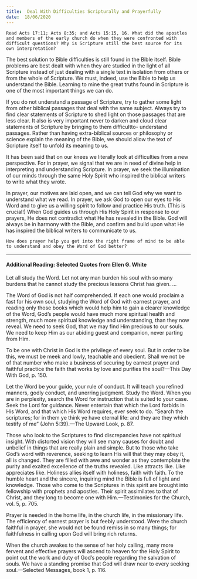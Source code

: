 ```yaml
---
title:  Deal With Difficulties Scripturally and Prayerfully
date:  18/06/2020
---
```


`Read Acts 17:11; Acts 8:35; and Acts 15:15, 16. What did the apostles and members of the early church do when they were confronted with difficult questions? Why is Scripture still the best source for its own interpretation?`

The best solution to Bible difficulties is still found in the Bible itself. Bible problems are best dealt with when they are studied in the light of all Scripture instead of just dealing with a single text in isolation from others or from the whole of Scripture. We must, indeed, use the Bible to help us understand the Bible. Learning to mine the great truths found in Scripture is one of the most important things we can do.

If you do not understand a passage of Scripture, try to gather some light from other biblical passages that deal with the same subject. Always try to find clear statements of Scripture to shed light on those passages that are less clear. It also is very important never to darken and cloud clear statements of Scripture by bringing to them difficultto- understand passages. Rather than having extra-biblical sources or philosophy or science explain the meaning of the Bible, we should allow the text of Scripture itself to unfold its meaning to us.

It has been said that on our knees we literally look at difficulties from a new perspective. For in prayer, we signal that we are in need of divine help in interpreting and understanding Scripture. In prayer, we seek the illumination of our minds through the same Holy Spirit who inspired the biblical writers to write what they wrote.

In prayer, our motives are laid open, and we can tell God why we want to understand what we read. In prayer, we ask God to open our eyes to His Word and to give us a willing spirit to follow and practice His truth. (This is crucial!) When God guides us through His Holy Spirit in response to our prayers, He does not contradict what He has revealed in the Bible. God will always be in harmony with the Bible, and confirm and build upon what He has inspired the biblical writers to communicate to us.

`How does prayer help you get into the right frame of mind to be able to understand and obey the Word of God better?`

---

#### Additional Reading: Selected Quotes from Ellen G. White

Let all study the Word. Let not any man burden his soul with so many burdens that he cannot study the precious lessons Christ has given. …

The Word of God is not half comprehended. If each one would proclaim a fast for his own soul, studying the Word of God with earnest prayer, and reading only those books which would help him to gain a clearer knowledge of the Word, God’s people would have much more spiritual health and strength, much more spiritual knowledge and understanding, than they now reveal. We need to seek God, that we may find Him precious to our souls. We need to keep Him as our abiding guest and companion, never parting from Him.

To be one with Christ in God is the privilege of every soul. But in order to be this, we must be meek and lowly, teachable and obedient. Shall we not be of that number who make a business of securing by earnest prayer and faithful practice the faith that works by love and purifies the soul?—This Day With God, p. 150.

Let the Word be your guide, your rule of conduct. It will teach you refined manners, godly conduct, and unerring judgment. Study the Word. When you are in perplexity, search the Word for instruction that is suited to your case. Seek the Lord for guidance. Never entertain that which the Lord forbids in His Word, and that which His Word requires, ever seek to do. “Search the scriptures; for in them ye think ye have eternal life: and they are they which testify of me” (John 5:39).—The Upward Look, p. 87.

Those who look to the Scriptures to find discrepancies have not spiritual insight. With distorted vision they will see many causes for doubt and unbelief in things that are really plain and simple. But to those who take God’s word with reverence, seeking to learn His will that they may obey it, all is changed. They are filled with awe and wonder as they contemplate the purity and exalted excellence of the truths revealed. Like attracts like. Like appreciates like. Holiness allies itself with holiness, faith with faith. To the humble heart and the sincere, inquiring mind the Bible is full of light and knowledge. Those who come to the Scriptures in this spirit are brought into fellowship with prophets and apostles. Their spirit assimilates to that of Christ, and they long to become one with Him.—Testimonies for the Church, vol. 5, p. 705.

Prayer is needed in the home life, in the church life, in the missionary life. The efficiency of earnest prayer is but feebly understood. Were the church faithful in prayer, she would not be found remiss in so many things; for faithfulness in calling upon God will bring rich returns.

When the church awakes to the sense of her holy calling, many more fervent and effective prayers will ascend to heaven for the Holy Spirit to point out the work and duty of God’s people regarding the salvation of souls. We have a standing promise that God will draw near to every seeking soul.—Selected Messages, book 1, p. 116.